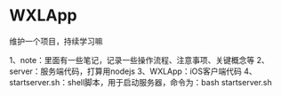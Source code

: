 # WXLApp
维护一个项目，持续学习嘛

1、note：里面有一些笔记，记录一些操作流程、注意事项、关键概念等
2、server：服务端代码，打算用nodejs
3、WXLApp：iOS客户端代码
4、startserver.sh：shell脚本，用于启动服务器，命令为：bash startserver.sh